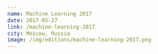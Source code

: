 ```yaml
---
name: Machine Learning 2017
date: 2017-05-27
link: /machine-learning-2017
city: Moscow, Russia
image: /img/editions/machine-learning-2017.png
---
```

